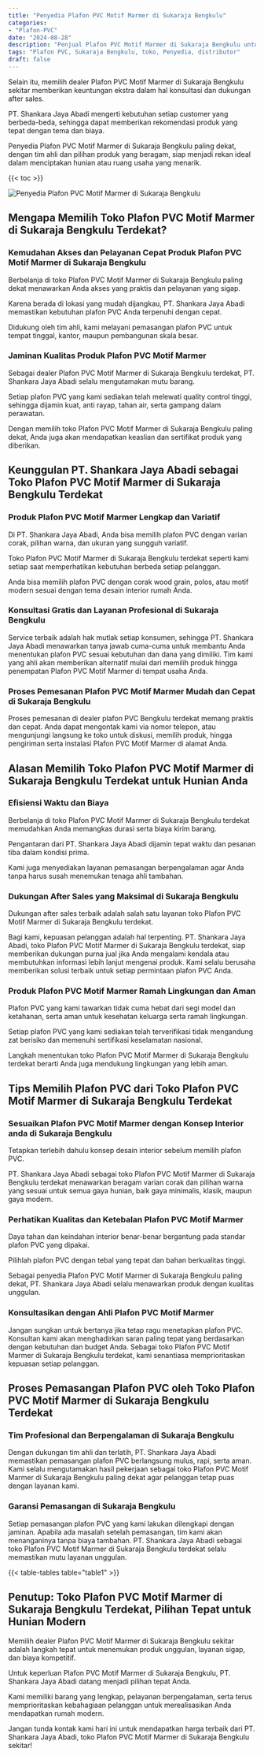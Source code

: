 ```yaml
---
title: "Penyedia Plafon PVC Motif Marmer di Sukaraja Bengkulu"
categories: 
- "Plafon-PVC"
date: "2024-08-28"
description: "Penjual Plafon PVC Motif Marmer di Sukaraja Bengkulu untuk tempat tinggal, kantor, dan ritel. Produk unggulan, variasi motif, warna modern, beserta layanan instalasi ditangani oleh teknisi berpengalaman serta garansi resmi!|Layanan distribusi Plafon PVC Motif Marmer di Sukaraja Bengkulu untuk kebutuhan tempat tinggal, perkantoran, atau ritel, beserta produk berkualitas dan instalasi oleh teknisi ahli serta kepastian resmi.|Alternatif Plafon PVC Motif Marmer di Sukaraja Bengkulu yang andal bagi rumah, perkantoran, dan gerai, dengan plafon terbaik dan pemasangan dikerjakan oleh teknisi berpengalaman serta kepastian resmi.|Penyediaan Plafon PVC Motif Marmer di Sukaraja Bengkulu bagi hunian, kantor, serta gerai, dengan produk unggulan dan pemasangan ditangani oleh tim berpengalaman, dilengkapi dengan kepastian resmi.}"
tags: "Plafon PVC, Sukaraja Bengkulu, toko, Penyedia, distributor"
draft: false
---
```


Selain itu, memilih dealer Plafon PVC Motif Marmer di Sukaraja Bengkulu sekitar memberikan keuntungan ekstra dalam hal konsultasi dan dukungan after sales.

PT. Shankara Jaya Abadi mengerti kebutuhan setiap customer yang berbeda-beda, sehingga dapat memberikan rekomendasi produk yang tepat dengan tema dan biaya.

Penyedia Plafon PVC Motif Marmer di Sukaraja Bengkulu paling dekat, dengan tim ahli dan pilihan produk yang beragam, siap menjadi rekan ideal dalam menciptakan hunian atau ruang usaha yang menarik.

{{< toc >}}

![Penyedia Plafon PVC Motif Marmer di Sukaraja Bengkulu](/images/Plafon-PVC/Penyedia-Plafon-PVC-Motif-Marmer-di-Sukaraja-Bengkulu.png)


## Mengapa Memilih Toko Plafon PVC Motif Marmer di Sukaraja Bengkulu Terdekat?

### Kemudahan Akses dan Pelayanan Cepat Produk Plafon PVC Motif Marmer di Sukaraja Bengkulu

Berbelanja di toko Plafon PVC Motif Marmer di Sukaraja Bengkulu paling dekat menawarkan Anda akses yang praktis dan pelayanan yang sigap.

Karena berada di lokasi yang mudah dijangkau, PT. Shankara Jaya Abadi memastikan kebutuhan plafon PVC Anda terpenuhi dengan cepat.

Didukung oleh tim ahli, kami melayani pemasangan plafon PVC untuk tempat tinggal, kantor, maupun pembangunan skala besar.

### Jaminan Kualitas Produk Plafon PVC Motif Marmer

Sebagai dealer Plafon PVC Motif Marmer di Sukaraja Bengkulu terdekat, PT. Shankara Jaya Abadi selalu mengutamakan mutu barang.

Setiap plafon PVC yang kami sediakan telah melewati quality control tinggi, sehingga dijamin kuat, anti rayap, tahan air, serta gampang dalam perawatan.

Dengan memilih toko Plafon PVC Motif Marmer di Sukaraja Bengkulu paling dekat, Anda juga akan mendapatkan keaslian dan sertifikat produk yang diberikan.

## Keunggulan PT. Shankara Jaya Abadi sebagai Toko Plafon PVC Motif Marmer di Sukaraja Bengkulu Terdekat

### Produk Plafon PVC Motif Marmer Lengkap dan Variatif

Di PT. Shankara Jaya Abadi, Anda bisa memilih plafon PVC dengan varian corak, pilihan warna, dan ukuran yang sungguh variatif.

Toko Plafon PVC Motif Marmer di Sukaraja Bengkulu terdekat seperti kami setiap saat memperhatikan kebutuhan berbeda setiap pelanggan.

Anda bisa memilih plafon PVC dengan corak wood grain, polos, atau motif modern sesuai dengan tema desain interior rumah Anda.

### Konsultasi Gratis dan Layanan Profesional di Sukaraja Bengkulu

Service terbaik adalah hak mutlak setiap konsumen, sehingga PT. Shankara Jaya Abadi menawarkan tanya jawab cuma-cuma untuk membantu Anda menentukan plafon PVC sesuai kebutuhan dan dana yang dimiliki. Tim kami yang ahli akan memberikan alternatif mulai dari memilih produk hingga penempatan Plafon PVC Motif Marmer di tempat usaha Anda.

### Proses Pemesanan Plafon PVC Motif Marmer Mudah dan Cepat di Sukaraja Bengkulu

Proses pemesanan di dealer plafon PVC Bengkulu terdekat memang praktis dan cepat. Anda dapat mengontak kami via nomor telepon, atau mengunjungi langsung ke toko untuk diskusi, memilih produk, hingga pengiriman serta instalasi Plafon PVC Motif Marmer di alamat Anda.

## Alasan Memilih Toko Plafon PVC Motif Marmer di Sukaraja Bengkulu Terdekat untuk Hunian Anda

### Efisiensi Waktu dan Biaya

Berbelanja di toko Plafon PVC Motif Marmer di Sukaraja Bengkulu terdekat memudahkan Anda memangkas durasi serta biaya kirim barang.

Pengantaran dari PT. Shankara Jaya Abadi dijamin tepat waktu dan pesanan tiba dalam kondisi prima.

Kami juga menyediakan layanan pemasangan berpengalaman agar Anda tanpa harus susah menemukan tenaga ahli tambahan.

### Dukungan After Sales yang Maksimal di Sukaraja Bengkulu

Dukungan after sales terbaik adalah salah satu layanan toko Plafon PVC Motif Marmer di Sukaraja Bengkulu terdekat.

Bagi kami, kepuasan pelanggan adalah hal terpenting. PT. Shankara Jaya Abadi, toko Plafon PVC Motif Marmer di Sukaraja Bengkulu terdekat, siap memberikan dukungan purna jual jika Anda mengalami kendala atau membutuhkan informasi lebih lanjut mengenai produk. Kami selalu berusaha memberikan solusi terbaik untuk setiap permintaan plafon PVC Anda.

### Produk Plafon PVC Motif Marmer Ramah Lingkungan dan Aman

Plafon PVC yang kami tawarkan tidak cuma hebat dari segi model dan ketahanan, serta aman untuk kesehatan keluarga serta ramah lingkungan.

Setiap plafon PVC yang kami sediakan telah terverifikasi tidak mengandung zat berisiko dan memenuhi sertifikasi keselamatan nasional.

Langkah menentukan toko Plafon PVC Motif Marmer di Sukaraja Bengkulu terdekat berarti Anda juga mendukung lingkungan yang lebih aman.

## Tips Memilih Plafon PVC dari Toko Plafon PVC Motif Marmer di Sukaraja Bengkulu Terdekat

### Sesuaikan Plafon PVC Motif Marmer dengan Konsep Interior anda di Sukaraja Bengkulu

Tetapkan terlebih dahulu konsep desain interior sebelum memilih plafon PVC.

PT. Shankara Jaya Abadi sebagai toko Plafon PVC Motif Marmer di Sukaraja Bengkulu terdekat menawarkan beragam varian corak dan pilihan warna yang sesuai untuk semua gaya hunian, baik gaya minimalis, klasik, maupun gaya modern.

### Perhatikan Kualitas dan Ketebalan Plafon PVC Motif Marmer

Daya tahan dan keindahan interior benar-benar bergantung pada standar plafon PVC yang dipakai.

Pilihlah plafon PVC dengan tebal yang tepat dan bahan berkualitas tinggi.

Sebagai penyedia Plafon PVC Motif Marmer di Sukaraja Bengkulu paling dekat, PT. Shankara Jaya Abadi selalu menawarkan produk dengan kualitas unggulan.

### Konsultasikan dengan Ahli Plafon PVC Motif Marmer

Jangan sungkan untuk bertanya jika tetap ragu menetapkan plafon PVC. Konsultan kami akan menghadirkan saran paling tepat yang berdasarkan dengan kebutuhan dan budget Anda. Sebagai toko Plafon PVC Motif Marmer di Sukaraja Bengkulu terdekat, kami senantiasa memprioritaskan kepuasan setiap pelanggan.

## Proses Pemasangan Plafon PVC oleh Toko Plafon PVC Motif Marmer di Sukaraja Bengkulu Terdekat

### Tim Profesional dan Berpengalaman di Sukaraja Bengkulu

Dengan dukungan tim ahli dan terlatih, PT. Shankara Jaya Abadi memastikan pemasangan plafon PVC berlangsung mulus, rapi, serta aman. Kami selalu mengutamakan hasil pekerjaan sebagai toko Plafon PVC Motif Marmer di Sukaraja Bengkulu paling dekat agar pelanggan tetap puas dengan layanan kami.

### Garansi Pemasangan di Sukaraja Bengkulu

Setiap pemasangan plafon PVC yang kami lakukan dilengkapi dengan jaminan. Apabila ada masalah setelah pemasangan, tim kami akan menanganinya tanpa biaya tambahan. PT. Shankara Jaya Abadi sebagai toko Plafon PVC Motif Marmer di Sukaraja Bengkulu terdekat selalu memastikan mutu layanan unggulan.

{{< table-tables table="table1" >}}

## Penutup: Toko Plafon PVC Motif Marmer di Sukaraja Bengkulu Terdekat, Pilihan Tepat untuk Hunian Modern

Memilih dealer Plafon PVC Motif Marmer di Sukaraja Bengkulu sekitar adalah langkah tepat untuk menemukan produk unggulan, layanan sigap, dan biaya kompetitif.

Untuk keperluan Plafon PVC Motif Marmer di Sukaraja Bengkulu, PT. Shankara Jaya Abadi datang menjadi pilihan tepat Anda.

Kami memiliki barang yang lengkap, pelayanan berpengalaman, serta terus memprioritaskan kebahagiaan pelanggan untuk merealisasikan Anda mendapatkan rumah modern.

Jangan tunda kontak kami hari ini untuk mendapatkan harga terbaik dari PT. Shankara Jaya Abadi, toko Plafon PVC Motif Marmer di Sukaraja Bengkulu sekitar!